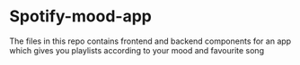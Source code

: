 # Spotify-mood-app
The files in this repo contains frontend and backend components for an app which gives you playlists according to your mood and favourite song
